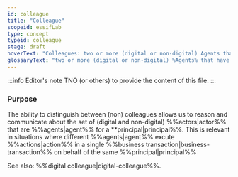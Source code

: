 ```yaml
---
id: colleague
title: "Colleague"
scopeid: essifLab
type: concept
typeid: colleague
stage: draft
hoverText: "Colleagues: two or more (digital or non-digital) Agents that have the same Principal (i.e. Party on whose behalf they exeucte Actions)."
glossaryText: "two or more (digital or non-digital) %Agents% that have the same %Principal% (i.e. %Party% on whose behalf they exeucte %Actions%)."
---
```


:::info Editor's note
TNO (or others) to provide the content of this file.
:::

### Purpose
The ability to distinguish between (non) colleagues allows us to reason and communicate about the set of (digital and non-digital) %%actors|actor%% that are %%agents|agent%% for a **principal|principal%%. This is relevant in situations where different %%agents|agent%% excute %%actions|action%% in a single %%business transaction|business-transaction%% on behalf of the same %%principal|principal%%

See also: %%digital colleague|digital-colleague%%.
